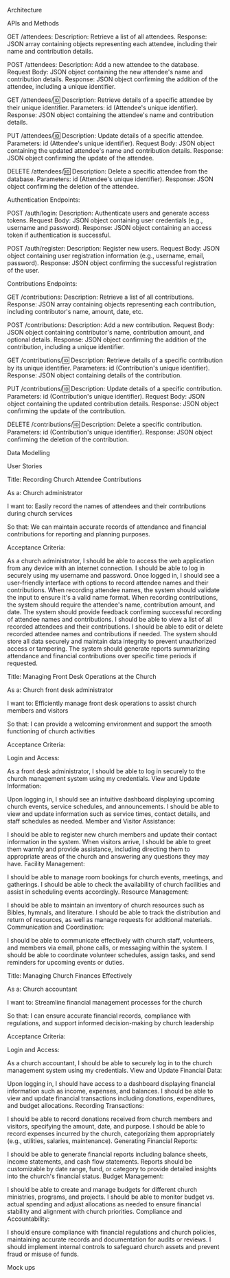 Architecture


APIs and Methods

GET /attendees:
Description: Retrieve a list of all attendees.
Response: JSON array containing objects representing each attendee, including their name and contribution details.




POST /attendees:
Description: Add a new attendee to the database.
Request Body: JSON object containing the new attendee's name and contribution details.
Response: JSON object confirming the addition of the attendee, including a unique identifier.

GET /attendees/:id:
Description: Retrieve details of a specific attendee by their unique identifier.
Parameters: id (Attendee's unique identifier).
Response: JSON object containing the attendee's name and contribution details.

PUT /attendees/:id:
Description: Update details of a specific attendee.
Parameters: id (Attendee's unique identifier).
Request Body: JSON object containing the updated attendee's name and contribution details.
Response: JSON object confirming the update of the attendee.

DELETE /attendees/:id:
Description: Delete a specific attendee from the database.
Parameters: id (Attendee's unique identifier).
Response: JSON object confirming the deletion of the attendee.


Authentication Endpoints:

POST /auth/login:
Description: Authenticate users and generate access tokens.
Request Body: JSON object containing user credentials (e.g., username and password).
Response: JSON object containing an access token if authentication is successful.

POST /auth/register:
Description: Register new users.
Request Body: JSON object containing user registration information (e.g., username, email, password).
Response: JSON object confirming the successful registration of the user.

Contributions Endpoints:

GET /contributions:
Description: Retrieve a list of all contributions.
Response: JSON array containing objects representing each contribution, including contributor's name, amount, date, etc.



POST /contributions:
Description: Add a new contribution.
Request Body: JSON object containing contributor's name, contribution amount, and optional details.
Response: JSON object confirming the addition of the contribution, including a unique identifier.

GET /contributions/:id:
Description: Retrieve details of a specific contribution by its unique identifier.
Parameters: id (Contribution's unique identifier).
Response: JSON object containing details of the contribution.

PUT /contributions/:id:
Description: Update details of a specific contribution.
Parameters: id (Contribution's unique identifier).
Request Body: JSON object containing the updated contribution details.
Response: JSON object confirming the update of the contribution.

DELETE /contributions/:id:
Description: Delete a specific contribution.
Parameters: id (Contribution's unique identifier).
Response: JSON object confirming the deletion of the contribution.


Data Modelling




User Stories

Title: Recording Church Attendee Contributions

As a: Church administrator

I want to: Easily record the names of attendees and their contributions during church services

So that: We can maintain accurate records of attendance and financial contributions for reporting and planning purposes.

Acceptance Criteria:

As a church administrator, I should be able to access the web application from any device with an internet connection.
I should be able to log in securely using my username and password.
Once logged in, I should see a user-friendly interface with options to record attendee names and their contributions.
When recording attendee names, the system should validate the input to ensure it's a valid name format.
When recording contributions, the system should require the attendee's name, contribution amount, and date.
The system should provide feedback confirming successful recording of attendee names and contributions.
I should be able to view a list of all recorded attendees and their contributions.
I should be able to edit or delete recorded attendee names and contributions if needed.
The system should store all data securely and maintain data integrity to prevent unauthorized access or tampering.
The system should generate reports summarizing attendance and financial contributions over specific time periods if requested.


Title: Managing Front Desk Operations at the Church

As a: Church front desk administrator

I want to: Efficiently manage front desk operations to assist church members and visitors

So that: I can provide a welcoming environment and support the smooth functioning of church activities

Acceptance Criteria:

Login and Access:

As a front desk administrator, I should be able to log in securely to the church management system using my credentials.
View and Update Information:

Upon logging in, I should see an intuitive dashboard displaying upcoming church events, service schedules, and announcements.
I should be able to view and update information such as service times, contact details, and staff schedules as needed.
Member and Visitor Assistance:

I should be able to register new church members and update their contact information in the system.
When visitors arrive, I should be able to greet them warmly and provide assistance, including directing them to appropriate areas of the church and answering any questions they may have.
Facility Management:

I should be able to manage room bookings for church events, meetings, and gatherings.
I should be able to check the availability of church facilities and assist in scheduling events accordingly.
Resource Management:

I should be able to maintain an inventory of church resources such as Bibles, hymnals, and literature.
I should be able to track the distribution and return of resources, as well as manage requests for additional materials.
Communication and Coordination:

I should be able to communicate effectively with church staff, volunteers, and members via email, phone calls, or messaging within the system.
I should be able to coordinate volunteer schedules, assign tasks, and send reminders for upcoming events or duties.


Title: Managing Church Finances Effectively

As a: Church accountant

I want to: Streamline financial management processes for the church

So that: I can ensure accurate financial records, compliance with regulations, and support informed decision-making by church leadership

Acceptance Criteria:

Login and Access:

As a church accountant, I should be able to securely log in to the church management system using my credentials.
View and Update Financial Data:

Upon logging in, I should have access to a dashboard displaying financial information such as income, expenses, and balances.
I should be able to view and update financial transactions including donations, expenditures, and budget allocations.
Recording Transactions:

I should be able to record donations received from church members and visitors, specifying the amount, date, and purpose.
I should be able to record expenses incurred by the church, categorizing them appropriately (e.g., utilities, salaries, maintenance).
Generating Financial Reports:

I should be able to generate financial reports including balance sheets, income statements, and cash flow statements.
Reports should be customizable by date range, fund, or category to provide detailed insights into the church's financial status.
Budget Management:

I should be able to create and manage budgets for different church ministries, programs, and projects.
I should be able to monitor budget vs. actual spending and adjust allocations as needed to ensure financial stability and alignment with church priorities.
Compliance and Accountability:

I should ensure compliance with financial regulations and church policies, maintaining accurate records and documentation for audits or reviews.
I should implement internal controls to safeguard church assets and prevent fraud or misuse of funds.

Mock ups



